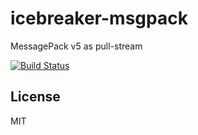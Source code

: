 icebreaker-msgpack
============
MessagePack v5 as pull-stream

[![Build Status](https://travis-ci.org/alligator-io/icebreaker-msgpack.svg?branch=master)](https://travis-ci.org/alligator-io/icebreaker-msgpack)

## License

MIT

